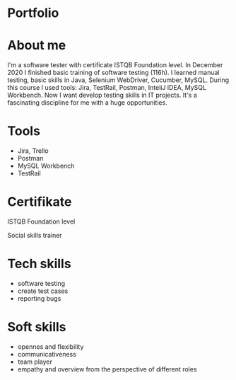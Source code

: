 # Portfolio

# About me
I'm a software tester with certificate ISTQB Foundation level. In December 2020 I finished basic training of software testing (116h). I learned manual testing, basic skills in Java, Selenium WebDriver, Cucumber, MySQL. During this course I used  tools: Jira, TestRail, Postman, InteliJ IDEA, MySQL Workbench.
Now I want develop testing skills in IT projects. It's a fascinating discipline for me with a huge opportunities.

# Tools
* Jira, Trello
* Postman
* MySQL Workbench
* TestRail

# Certifikate
ISTQB Foundation level

Social skills trainer

# Tech skills
* software testing
* create test cases
* reporting bugs

# Soft skills
* opennes and flexibility
* communicativeness
* team player
* empathy and overview from the perspective of different roles 

